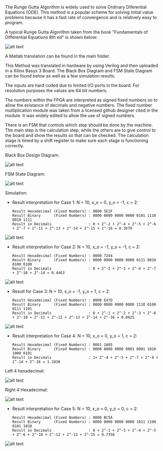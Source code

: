 The Runge Gutta Algorithm is widely used to solve Ordinary Diferential Equations (ODE). This method is a popular scheme for solving initial value problems because it
has a fast rate of convergence and is relatively easy to program.

A typical Runge Gutta Algorithm taken from the book "Fundamentals of Differential Equations 8th ed" is shown below:

![alt text](https://github.com/FilippoCheein/Runge_Kutta_FPGA/blob/main/Basys%203%20Upload/RK4_Algorithm_Book.PNG?raw=true)

A Matlab translation can be found in the main folder. 

This Method was translated in hardware by using Verilog and then uploaded in a Xilinx Basys 3 Board. The Black Box Diagram and FSM State Diagram can be found below as well as a few simulation results.

The inputs are hard coded due to limited I/O ports in the board. For resolution purposes the values are 64 bit numbers.

The numbers within the FPGA are interpreted as signed fixed numbers so to allow the existance of decimals and negative numbers. The fixed number multiplication module was taken from a licensed github designer cited in the module. It was widely edited to allow the use of signed numbers. 

There is an FSM that controls which step should be done by the machine. The main step is the calculation step, while the others are to give control to the board and show the results so that can be checked. The calculation stage is timed by a shift register to make sure each stage is functioning correctly.

Black Box Design Diagram:

![alt text](https://github.com/FilippoCheein/Runge_Kutta_FPGA/blob/main/Basys%203%20Upload/RK4_Black_Box_Diagram_Final.PNG?raw=true)


FSM State Diagram:

![alt text](https://github.com/FilippoCheein/Runge_Kutta_FPGA/blob/main/Basys%203%20Upload/RK4_FSM_State_Diagram.PNG?raw=true)


Simulation:

* Result interpretation for Case 1:  N = 10, x_o = 0, y_o = -1, c = 2:
 
      Result Hexadecimal (Fixed Numbers) : 0000 5E2F
      Result Binary      (Fixed Numbers) : 0000 0000 0000 0000 0101 1110 0010 1111
      Result in Decimals                 : 0 + 2^-2 + 2^-4 + 2^-5 + 2^-6 + 2^-7 + 2^-11 + 2^-13 + 2^-14 + 2^-15 + 2^-16 = 0.3679   

![alt text](https://github.com/FilippoCheein/Runge_Kutta_FPGA/blob/main/Basys%203%20Upload/Simulation%20Pic/test_1.JPG?raw=true)


* Result interpretation for Case 2: N = 10, x_o = -1, y_o = -1, c = 2:
 
      Result Hexadecimal (Fixed Numbers) : 0000 7244
      Result Binary      (Fixed Numbers) : 0000 0000 0000 0000 0111 0010 0100 0100
      Result in Decimals                 : 0 + 2^-2 + 2^-3 + 2^-4 + 2^-7 + 2^-10 + 2^-14 = 0.4463

![alt text](https://github.com/FilippoCheein/Runge_Kutta_FPGA/blob/main/Basys%203%20Upload/Simulation%20Pic/test_2.JPG?raw=true)

* Result for Case 3: N = 10, x_o = -1, y_o = 1, c = 2:
 
      Result Hexadecimal (Fixed Numbers) : 0000 E47D
      Result Binary      (Fixed Numbers) : 0000 0000 0000 0000 1110 0100 0111 1101
      Result in Decimals                 : 0 + 2^-1 + 2^-2 + 2^-3 + 2^-6 + 2^-10 + 2^-11 + 2^-12 + 2^-13 + 2^-14 + 2^-16 = 0.8925

![alt text](https://github.com/FilippoCheein/Runge_Kutta_FPGA/blob/main/Basys%203%20Upload/Simulation%20Pic/test_3.JPG?raw=true)

* Result interpretation for Case 4: N = 10, x_o = 0, y_o = 1, c = 2:
 
      Result Hexadecimal (Fixed Numbers) : 0001 1A85
      Result Binary      (Fixed Numbers) : 0000 0000 0000 0001 0001 1010 1000 0101
      Result in Decimals                 : 1+ 2^-4 + 2^-5 + 2^-7 + 2^-9 + 2^-14 + 2^-16 = 1.1036

Left 4 hexadecimal:

![alt text](https://github.com/FilippoCheein/Runge_Kutta_FPGA/blob/main/Basys%203%20Upload/Simulation%20Pic/test_4_1.JPG?raw=true)

Right 4 Hexadecimal:

![alt text](https://github.com/FilippoCheein/Runge_Kutta_FPGA/blob/main/Basys%203%20Upload/Simulation%20Pic/test_4_2.JPG?raw=true)


* Result interpretation for Case 5:  N = 10, x_o = 0, y_o = 0, c = 2:
 
      Result Hexadecimal (Fixed Numbers) : 0000 BC5A
      Result Binary      (Fixed Numbers) : 0000 0000 0000 0000 1011 1100 0101 1010
      Result in Decimals                 : 0 + 2^-1 + 2^-3 + 2^-4 + 2^-5 + 2^-6 + 2^-10 + 2^-12 + 2^-13 + 2^-15 = 0.7358

![alt text](https://github.com/FilippoCheein/Runge_Kutta_FPGA/blob/main/Basys%203%20Upload/Simulation%20Pic/test_5_1.JPG?raw=true)
